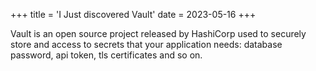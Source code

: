 +++
title = 'I Just discovered Vault'
date = 2023-05-16
+++

Vault is an open source project released by HashiCorp used to securely store and access to secrets that your application needs: database password, api token, tls certificates and so on.

